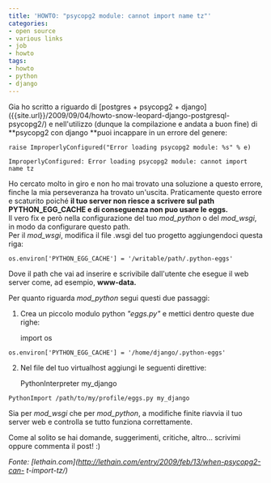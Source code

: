 ```yaml
---
title: 'HOWTO: "psycopg2 module: cannot import name tz"'
categories:
- open source
- various links
- job
- howto
tags:
- howto
- python
- django
---
```

Gia ho scritto a riguardo di [postgres + psycopg2 +
django]({{site.url}}/2009/09/04/howto-snow-leopard-django-postgresql-
psycopg2/) e nell'utilizzo (dunque la compilazione e andata a buon fine) di
**psycopg2 con django **puoi incappare in un errore del genere:

    
    
    raise ImproperlyConfigured("Error loading psycopg2 module: %s" % e)  
    
    ImproperlyConfigured: Error loading psycopg2 module: cannot import name tz

  
Ho cercato molto in giro e non ho mai trovato una soluzione a questo errore,
finche la mia perseveranza ha trovato un'uscita. Praticamente questo errore e
scaturito poiché **il tuo server non riesce a scrivere sul path
PYTHON_EGG_CACHE e di conseguenza non puo usare le eggs.**  
Il vero fix e però nella configurazione del tuo _mod_python_ o del _mod_wsgi_,
in modo da configurare questo path.  
Per il _mod_wsgi_, modifica il file .wsgi del tuo progetto aggiungendoci
questa riga:

    
    
    os.environ['PYTHON_EGG_CACHE'] = '/writable/path/.python-eggs'

  
Dove il path che vai ad inserire e scrivibile dall'utente che esegue il web
server come, ad esempio, **www-data.**

Per quanto riguarda _mod_python_ segui questi due passaggi:

  1. Crea un piccolo modulo python _"eggs.py"_ e mettici dentro queste due righe: 
    
        import os  
    
    os.environ['PYTHON_EGG_CACHE'] = '/home/django/.python-eggs'

  

  2. Nel file del tuo virtualhost aggiungi le seguenti direttive: 
    
        PythonInterpreter my_django  
    
    PythonImport /path/to/my/profile/eggs.py my_django

  

  

  
Sia per _mod_wsgi_ che per _mod_python_, a modifiche finite riavvia il tuo
server web e controlla se tutto funziona correttamente.

Come al solito se hai domande, suggerimenti, critiche, altro... scrivimi
oppure commenta il post! :)

_Fonte: [lethain.com](http://lethain.com/entry/2009/feb/13/when-psycopg2-can-
t-import-tz/)_


